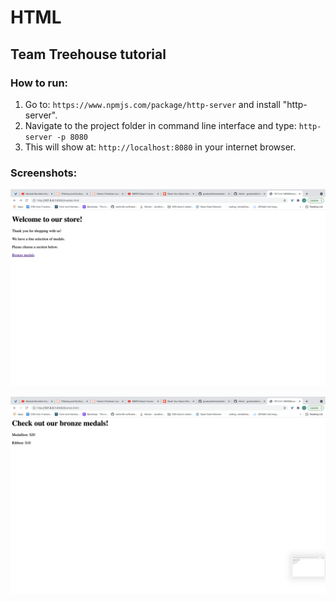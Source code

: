 # HTML
## Team Treehouse tutorial

### How to run:
1. Go to: `https://www.npmjs.com/package/http-server` and install "http-server".
2. Navigate to the project folder in command line interface and type: `http-server -p 8080`
3. This will show at: `http://localhost:8080` in your internet browser.

### Screenshots:
![screenshot1](screenshot1.png)

![screenshot2](screenshot2.png)

